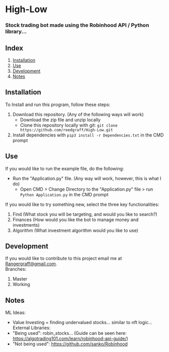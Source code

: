 # High-Low
### Stock trading bot made using the Robinhood API / Python library...

## Index
1. <a href="#Installation">Installation</a>
2. <a href="#Use">Use</a>
3. <a href="#Development">Development</a>
4. <a href="#Notes">Notes</a>
  
## <a id="Installation">Installation</a>
To Install and run this program, follow these steps:
1. Download this repository. (Any of the following ways will work)
    * Download the zip file and unzip locally
    * Clone this repository locally with git: ```git clone https://github.com/reedgraff/High-Low.git```
2. Install dependencies with ``` pip3 install -r Dependencies.txt ``` in the CMD prompt
  
  
  
## <a id="Use">Use</a>
If you would like to run the example file, do the following:
* Run the "Application.py" file. (Any way will work, however, this is what I do)
    * Open CMD > Change Directory to the "Application.py" file > run ```Python Application.py``` in the CMD prompt
  
If you would like to try something new, select the three key functionalities:
1. Find (What stock you will be targeting, and would you like to search?)
2. Finances (How would you like the bot to manage money and investments)
3. Algorithm (What investment algorithm would you like to use)
  
  
  
## <a id="Development">Development</a>
If you would like to contribute to this project email me at <a href="mailto:Rangergraff@gmail.com">Rangergraff@gmail.com</a>.  
Branches:
1. Master
2. Working
  
  
  
  
## <a id="Notes">Notes</a>
ML Ideas:
- Value Investing = finding undervalued stocks... similar to nft logic...
External Libraries:
- "Being used": robin_stocks... (Guide can be seen here: https://algotrading101.com/learn/robinhood-api-guide/)
- "Not being used": https://github.com/sanko/Robinhood